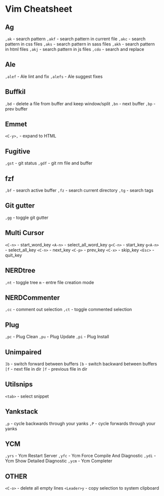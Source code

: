 # Vim Cheatsheet

## Ag
`,ak` - search pattern
`,akf` - search pattern in current file
`,akc` - search pattern in css files
`,aks` - search pattern in sass files
`,akh` - search pattern in html files
`,akj` - search pattern in js files
`,cdo` - search and replace

## Ale
`,alef` - Ale lint and fix
`,alefs` - Ale suggest fixes

## Buffkil
`,bd` - delete a file from buffer and keep window/split
`,bn` - next buffer
`,bp` - prev buffer

## Emmet
`<C-y>,` - expand to HTML

## Fugitive
`,gst` - git status
`,gdf` - git rm file and buffer

## fzf
`,bf` - search active buffer
`,fz` - search current directory
`,tg` - search tags

## Git gutter
`,gg` - toggle git gutter

## Multi Cursor
`<C-n>` - start_word_key
`<A-n>` - select_all_word_key
`g<C-n>` - start_key
`g<A-n>` - select_all_key
`<C-n>` - next_key
`<C-p>` - prev_key
`<C-x>` - skip_key
`<Esc>` - quit_key

## NERDtree
`,nt` - toggle tree
`m` - entre file creation mode

## NERDCommenter
`,cc` - comment out selection
`,ct` - toggle commented selection

## Plug
`,pc` - Plug Clean
`,pu` - Plug Update
`,pi` - Plug Install

## Unimpaired
`]b` - switch forward between buffers
`[b` - switch backward between buffers
`[f` - next file in dir
`]f` - previous file in dir

## Utilsnips
`<tab>` - select snippet

## Yankstack
`,p` - cycle backwards through your yanks
`,P` - cycle forwards through your yanks

## YCM
`,yrs` - Ycm Restart Server
`,yfc` - Ycm Force Compile And Diagnostic
`,ydi` - Ycm Show Detailed Diagnostic
`,ycm` - Ycm Completer

## OTHER
`<C-o>` - delete all empty lines
`<Leader>y` - copy selection to system clipboard
